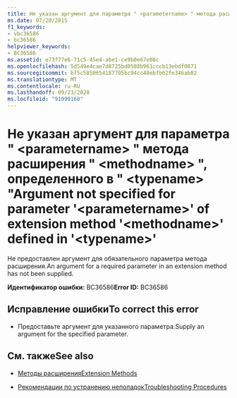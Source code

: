 ```yaml
---
title: Не указан аргумент для параметра " <parametername> " метода расширения " <methodname> ", определенного в " <typename> "
ms.date: 07/20/2015
f1_keywords:
- vbc36586
- bc36586
helpviewer_keywords:
- BC36586
ms.assetid: e73f77e6-71c5-45e4-abe1-ce9b0e67e08c
ms.openlocfilehash: 5d549e4cae7d8725bd0508b961cccb13ebdf0871
ms.sourcegitcommit: bf5c5850654187705bc94cc40ebfb62fe346ab02
ms.translationtype: MT
ms.contentlocale: ru-RU
ms.lasthandoff: 09/23/2020
ms.locfileid: "91099168"
---
```

# <a name="argument-not-specified-for-parameter-parametername-of-extension-method-methodname-defined-in-typename"></a><span data-ttu-id="9fa94-102">Не указан аргумент для параметра " \<parametername> " метода расширения " \<methodname> ", определенного в " \<typename> "</span><span class="sxs-lookup"><span data-stu-id="9fa94-102">Argument not specified for parameter '\<parametername>' of extension method '\<methodname>' defined in '\<typename>'</span></span>

<span data-ttu-id="9fa94-103">Не предоставлен аргумент для обязательного параметра метода расширения.</span><span class="sxs-lookup"><span data-stu-id="9fa94-103">An argument for a required parameter in an extension method has not been supplied.</span></span>  
  
 <span data-ttu-id="9fa94-104">**Идентификатор ошибки:** BC36586</span><span class="sxs-lookup"><span data-stu-id="9fa94-104">**Error ID:** BC36586</span></span>  
  
## <a name="to-correct-this-error"></a><span data-ttu-id="9fa94-105">Исправление ошибки</span><span class="sxs-lookup"><span data-stu-id="9fa94-105">To correct this error</span></span>  
  
- <span data-ttu-id="9fa94-106">Предоставьте аргумент для указанного параметра.</span><span class="sxs-lookup"><span data-stu-id="9fa94-106">Supply an argument for the specified parameter.</span></span>  
  
## <a name="see-also"></a><span data-ttu-id="9fa94-107">См. также</span><span class="sxs-lookup"><span data-stu-id="9fa94-107">See also</span></span>

- [<span data-ttu-id="9fa94-108">Методы расширения</span><span class="sxs-lookup"><span data-stu-id="9fa94-108">Extension Methods</span></span>](../programming-guide/language-features/procedures/extension-methods.md)

- [<span data-ttu-id="9fa94-109">Рекомендации по устранению неполадок</span><span class="sxs-lookup"><span data-stu-id="9fa94-109">Troubleshooting Procedures</span></span>](../programming-guide/language-features/procedures/troubleshooting-procedures.md)
